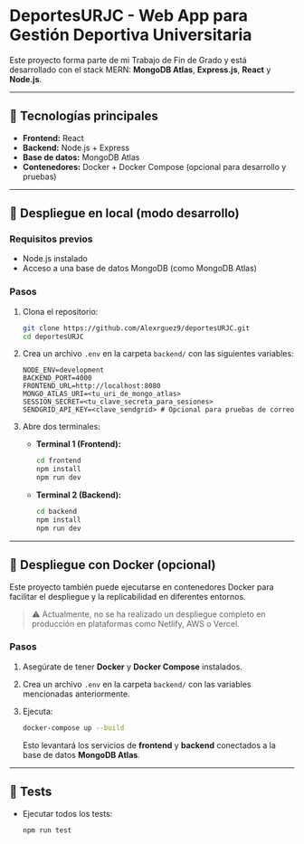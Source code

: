 # DeportesURJC - Web App para Gestión Deportiva Universitaria

Este proyecto forma parte de mi Trabajo de Fin de Grado y está desarrollado con el stack MERN: **MongoDB Atlas**, **Express.js**, **React** y **Node.js**.

---

## 🔧 Tecnologías principales

- **Frontend:** React
- **Backend:** Node.js + Express
- **Base de datos:** MongoDB Atlas
- **Contenedores:** Docker + Docker Compose (opcional para desarrollo y pruebas)

---

## 🚀 Despliegue en local (modo desarrollo)

### Requisitos previos

- Node.js instalado
- Acceso a una base de datos MongoDB (como MongoDB Atlas)

### Pasos

1. Clona el repositorio:
    ```bash
    git clone https://github.com/Alexrguez9/deportesURJC.git
    cd deportesURJC
    ```

2. Crea un archivo `.env` en la carpeta `backend/` con las siguientes variables:
    ```env
    NODE_ENV=development
    BACKEND_PORT=4000
    FRONTEND_URL=http://localhost:8080
    MONGO_ATLAS_URI=<tu_uri_de_mongo_atlas>
    SESSION_SECRET=<tu_clave_secreta_para_sesiones>
    SENDGRID_API_KEY=<clave_sendgrid> # Opcional para pruebas de correo
    ```

3. Abre dos terminales:

    - **Terminal 1 (Frontend):**
      ```bash
      cd frontend
      npm install
      npm run dev
      ```

    - **Terminal 2 (Backend):**
      ```bash
      cd backend
      npm install
      npm run dev
      ```

---

## 🐳 Despliegue con Docker (opcional)

Este proyecto también puede ejecutarse en contenedores Docker para facilitar el despliegue y la replicabilidad en diferentes entornos.  
> ⚠️ Actualmente, no se ha realizado un despliegue completo en producción en plataformas como Netlify, AWS o Vercel.

### Pasos

1. Asegúrate de tener **Docker** y **Docker Compose** instalados.

2. Crea un archivo `.env` en la carpeta `backend/` con las variables mencionadas anteriormente.

3. Ejecuta:
    ```bash
    docker-compose up --build
    ```
    Esto levantará los servicios de **frontend** y **backend** conectados a la base de datos **MongoDB Atlas**.

---

## 🧪 Tests

- Ejecutar todos los tests:
  ```bash
  npm run test
